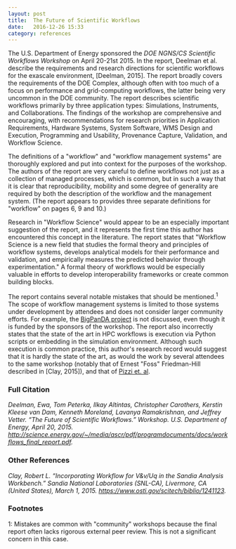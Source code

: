 ```yaml
---
layout: post
title:  The Future of Scientific Workflows
date:   2016-12-26 15:33
category: references
---
```


The U.S. Department of Energy sponsored the _DOE NGNS/CS Scientific Workflows 
Workshop_ on April 20-21st 2015. In the report, Deelman et al. describe the
requirements and research directions for scientific workflows for the exascale
environment, [Deelman, 2015]. The report broadly covers the requirements of the
DOE Complex, although often with too much of a focus on performance and 
grid-computing workflows, the latter being very uncommon in the DOE community.
The report describes scientific workflows primarily by three application types:
Simulations, Instruments, and Collaborations. The findings of the workshop are
comprehensive and encouraging, with recommendations for research priorities in
Application Requirements, Hardware Systems, System Software, WMS Design and 
Execution, Programming and Usability, Provenance Capture, Validation, and 
Workflow Science. 

The definitions of a "workflow" and "workflow management systems" are 
thoroughly explored and put into context for the purposes of the workshop. The
authors of the report are very careful to define workflows not just as a 
collection of managed processes, which is common, but in such a way that it is
clear that reproducibility, mobility and some degree of generality are 
required by both the description of the workflow and the management system.
(The report appears to provides three separate definitions for "workflow" on 
pages 6, 9 and 10.)

Research in "Workflow Science" would appear to be an especially important
suggestion of the report, and it represents the first time this author has
encountered this concept in the literature. The report states that "Workflow
Science is a new field that studies the formal theory and principles of 
workflow systems, develops analytical models for their performance and 
validation, and empirically measures the predicted behavior through
experimentation." A formal theory of workflows would be especially valuable
in efforts to develop interoperability frameworks or create common building
blocks.

The report contains several notable mistakes that should be mentioned.<sup>1</sup> 
The scope of workflow management systems is limited to those systems under 
development by attendees and does not consider larger community efforts. For 
example, the [BigPanDA project](http://news.pandawms.org/bigpanda.html) is not 
discussed, even though it is funded by the sponsors of the workshop. The report 
also incorrectly states that the state of the art in HPC workflows is execution 
via Python scripts or embedding in the simulation environment. Although such 
execution is common practice, this author's research record would suggest that 
it is hardly the state of the art, as would the work by several attendees to 
the same workshop (notably that of Ernest "Foss" Friedman-Hill described in 
\[Clay, 2015]), and that of 
[Pizzi et. al](pizzi-aiida-2015.html).

### Full Citation
*Deelman, Ewa, Tom Peterka, Ilkay Altintas, Christopher Carothers, Kerstin Kleese van Dam, Kenneth Moreland, Lavanya Ramakrishnan, and Jeffrey Vetter. “The Future of Scientific Workflows.” Workshop. U.S. Department of Energy, April 20, 2015. http://science.energy.gov/~/media/ascr/pdf/programdocuments/docs/workflows_final_report.pdf.*

### Other References
*Clay, Robert L. “Incorporating Workflow for V&v/Uq in the Sandia Analysis Workbench.” Sandia National Laboratories (SNL-CA), Livermore, CA (United States), March 1, 2015. https://www.osti.gov/scitech/biblio/1241123.*

### Footnotes
1: Mistakes are common with "community" workshops because the final
report often lacks rigorous external peer review. This is not a significant
concern in this case. 


